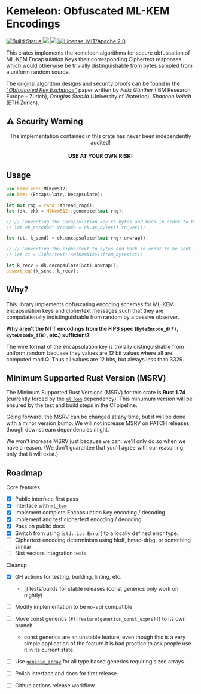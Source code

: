 # Kemeleon: Obfuscated ML-KEM Encodings

<p>
  <a href="https://github.com/jmwample/kemeleon/actions/workflows/rust.yml">
    <img src="https://github.com/jmwample/kemeleon/actions/workflows/rust.yml/badge.svg?branch=main" alt="Build Status">
  </a>
  <a href="https://codecov.io/gh/jmwample/kemeleon" >
    <img src="https://codecov.io/gh/jmwample/kemeleon/graph/badge.svg?token=0lMlrA32xd"/>
  </a>
  <a href="https://deps.rs/repo/github/jmwample/kemeleon">
    <img src="https://deps.rs/repo/github/jmwample/kemeleon/status.svg">
  </a>
  <a href="https://doc.rust-lang.org/1.6.0/complement-project-faq.html#why-dual-mitasl2-license">
    <img src="https://img.shields.io/badge/license-MIT%2FApache--2.0-blue" alt="License: MIT/Apache 2.0">
  </a>
</p>

This crates implements the kemeleon algorithms for secure obfuscation of ML-KEM
Encapsulation Keys their corresponding Ciphertext responses which would otherwise
be trivially distinguishable from bytes sampled from a uniform random source.

The original algorithm designs and security proofs can be found in the
["_Obfuscated Key Exchange_"](https://eprint.iacr.org/2024/1086.pdf)
paper written by _Felix Günther_ (IBM Research Europe – Zurich), _Douglas Stebila_ (University of Waterloo), _Shannon Veitch_ (ETH Zurich).

## ⚠️ Security Warning
<center>
The implementation contained in this crate has never been independently audited!

<h4><b>USE AT YOUR OWN RISK!</b></h4>
</center>

## Usage

```rust ignore
use kemeleon::MlKem512;
use kem::{Encapsulate, Decapsulate};

let mut rng = rand::thread_rng();
let (dk, ek) = MlKem512::generate(&mut rng);

// // Converting the Encapsulation key to bytes and back in order to be sent.
// let ek_encoded: Vec<u8> = ek.as_bytes().to_vec();

let (ct, k_send) = ek.encapsulate(&mut rng).unwrap();

// // Converting the ciphertext to bytes and back in order to be sent.
// let ct = Ciphertext::<MlKem512>::from_bytes(ct);

let k_recv = dk.decapsulate(&ct).unwrap();
assert_eq!(k_send, k_recv);
```

## Why?

This library implements obfuscating encoding schemes for ML-KEM encapsulation
keys and ciphertext messages such that they are computationally indistinguishable
from random by a passive observer.

**Why aren't the NTT encodings from the FIPS spec (`ByteEncode_d(F)`, `ByteDecode_d(B)`, etc.) sufficient?**

The wire format of the encapsulation key is trivially distinguishable from uniform
random becuase they values are 12 bit values where all are computed mod Q. Thus
all values are 12 bits, but always less than 3329.

## Minimum Supported Rust Version (MSRV)

The Minimum Supported Rust Versions (MSRV) for this crate is **Rust 1.74**
(currently forced by the [`ml_kem`](https://docs.rs/ml-kem/latest/ml_kem/) dependency).
This minumum version will be ensured by the test and build steps in the CI pipeline.

Going forward, the MSRV can be changed at any time, but it will be done with
a minor version bump. We will not increase MSRV on PATCH releases, though
downstream dependencies might.

We won't increase MSRV just because we can: we'll only do so when we have a
reason. (We don't guarantee that you'll agree with our reasoning; only that
it will exist.)

## Roadmap

Core features

- [x] Public interface first pass
- [x] Interface with [`ml_kem`](https://docs.rs/ml-kem/latest)
- [x] Implement complete Encapsulation Key encoding / decoding
- [x] Implement and test ciphertext encoding / decoding
- [x] Pass on public docs
- [x] Switch from using [`std::io::Error`] to a locally defined error type.
- [ ] Ciphertext encoding determinism using hkdf, hmac-drbg, or something similar
- [ ] Nist vectors Integration tests

Cleanup

- [x] GH actions for testing, building, linting, etc.
  - [] tests/builds for stable releases (const generics only work on nightly)
- [ ] Modify implementation to be `no-std` compatible
- [ ] Move const generics (`#![feature(generics_const_exprs)]`) to its own branch
  - const generics are an unstable feature, even though this is a very simple
application of the feature it is bad practice to ask people use it in its current state.
- [ ] Use [`generic_array`](https://docs.rs/generic-array/latest/generic_array/) for
all type based generics requiring sized arrays
- [ ] Polish interface and docs for first release
- [ ] Github actions release workflow


